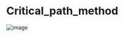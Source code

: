 # Critical_path_method
![image](https://github.com/bushuevda/Critical_path_method/assets/73591672/d4466f15-1780-4b36-9335-63879e1e3ffb)
